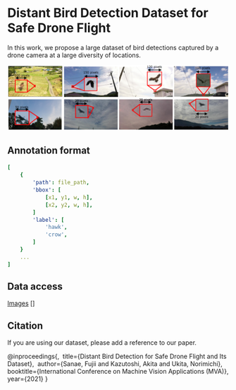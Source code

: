 # Distant Bird Detection Dataset for Safe Drone Flight

In this work, we propose a large dataset of bird detections captured by a drone camera at a large diversity of locations.

<img src='images/samples.png'/>

## Annotation format

```yaml
[
    {
        'path': file_path,
        'bbox': [
            [x1, y1, w, h],
            [x2, y2, w, h],
        ]
        'label': [
            'hawk',
            'crow',
        ]
    }
    ...
]
```

## Data access

[Images](https://drive.google.com/file/d/10_gyG5GQLNRX89SUuSG1xy8MSUlbNwzv/view?usp=sharing)
[]

## Citation
If you are using our dataset, please add a reference to our paper.

@inproceedings{,
  title={Distant Bird Detection for Safe Drone Flight and Its Dataset},
  author={Sanae, Fujii and Kazutoshi, Akita and Ukita, Norimichi},
  booktitle={International Conference on Machine Vision Applications (MVA)},
  year={2021}
}
